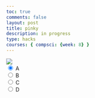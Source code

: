 ```yaml
---
toc: true
comments: false
layout: post
title: pinky
description: in progress
type: hacks
courses: { compsci: {week: 8} }
---
```


<body>
    <div>
        <canvas id="spriteContainer">
            <img id="pinky" src="{{site.baseurl}}/images/pinky.png">
        </canvas>
        <div id="controls">
            <input type="radio" name="animation" id="A" checked>
            <label for="A">A</label><br>
            <input type="radio" name="animation" id="B">
            <label for="B">B</label><br>
            <input type="radio" name="animation" id="C">
            <label for="C">C</label><br>
            <input type="radio" name="animation" id="D">
            <label for="D">D</label><br>
        </div>
    </div>
    <script src="{{site.baseurl}}/assets/BoxGame/js/2023-10-13-Pinky.js"></script>
</body>
<script>
    window.addEventListener('load', function () {
        const canvas = document.getElementById('spriteContainer');
        const ctx = canvas.getContext('2d');
        const SPRITE_WIDTH = 70;
        const SPRITE_HEIGHT = 70;
        const SCALE_FACTOR = 2;
        const DESIRED_FRAME_RATE = 15;
        const FRAME_INTERVAL = 1000 / DESIRED_FRAME_RATE;
        const animationData = {
            A: { frameLimit: 3, width: 71, height: 72 },
            B: { frameLimit: 8, width: 79.5, height: 72 },
            C: { frameLimit: 5, width: 76, height: 73 },
            D: { frameLimit: 3, width: 76, height: 72 }
        };
        canvas.width = 1000;
        canvas.height = SPRITE_HEIGHT * SCALE_FACTOR;
        class Pinky {
            constructor() {
                this.image = document.getElementById("pinky");
                this.spriteWidth = SPRITE_WIDTH;
                this.spriteHeight = SPRITE_HEIGHT;
                this.width = this.spriteWidth;
                this.height = this.spriteHeight;
                this.x = 0;
                this.y = 0;
                this.scale = SCALE_FACTOR;
                this.minFrame = 0;
                this.frameY = 0;
                this.frameX = 0;
                this.maxFrame = 0;
                this.speed = -10;
                this.animationCounter = 0;
                this.animationLimit = 2;
            }
            setFrameLimit(limit) {
                this.maxFrame = limit;
            }
            setPosition(x, y) {
                this.x = x;
                this.y = y;
            }
            setSize(width, height) {
                this.spriteWidth = width;
                this.spriteHeight = height;
            }
            draw(context) {
                context.drawImage(
                    this.image,
                    this.frameX * this.spriteWidth,
                    this.frameY * this.spriteHeight,
                    this.spriteWidth,
                    this.spriteHeight,
                    this.x,
                    this.y,
                    this.width * this.scale,
                    this.height * this.scale
                );
            }
            update() {
                if (this.frameX < this.maxFrame) {
                    this.frameX++;
                } else {
                    this.frameX = 0;
                    this.animationCounter++;
                    if (this.animationCounter >= this.animationLimit) {
                        this.animationCounter = 0;
                        // Switch to the next animation
                        const nextAnimation = this.getNextAnimation();
                        const animationInfo = animationData[nextAnimation];
                        if (animationInfo) {
                            this.setFrameLimit(animationInfo.frameLimit);
                            this.setSize(animationInfo.width, animationInfo.height);
                        }
                        switch (nextAnimation) {
                            case 'A':
                                this.frameY = 0;
                                break;
                            case 'B':
                                this.frameY = 1;
                                break;
                            case 'C':
                                this.frameY = 2;
                                break;
                            case 'D':
                                this.frameY = 3;
                                break;
                        }
                    }
                }
                this.x += this.speed;
                if (this.x + this.spriteWidth * this.scale < 0) {
                    this.x = canvas.width;
                }
            }
            getNextAnimation() {
                const animations = ['A', 'B', 'C', 'D'];
                const currentIndex = animations.indexOf(this.getCurrentAnimation());
                const nextIndex = (currentIndex + 1) % animations.length;
                return animations[nextIndex];
            }
            getCurrentAnimation() {
                switch (this.frameY) {
                    case 0: return 'A';
                    case 1: return 'B';
                    case 2: return 'C';
                    case 3: return 'D';
                    default: return 'A';
                }
            }
        }
        const pinky = new Pinky();
        const controls = document.getElementById('controls');
        let lastTimestamp = 0;
        function animate(timestamp) {
            const deltaTime = timestamp - lastTimestamp;
            if (deltaTime >= FRAME_INTERVAL) {
                ctx.clearRect(0, 0, canvas.width, canvas.height);
                pinky.draw(ctx);
                pinky.update();
                lastTimestamp = timestamp;
            }
            requestAnimationFrame(animate);
        }
        animate();
        // Controls event listener
        controls.addEventListener('click', function (event) {
            if (event.target.tagName === 'INPUT') {
                const selectedAnimation = event.target.id;
                const animationInfo = animationData[selectedAnimation];
                if (animationInfo) {
                    pinky.setFrameLimit(animationInfo.frameLimit);
                    pinky.setSize(animationInfo.width, animationInfo.height);
                }
                switch (selectedAnimation) {
                    case 'A':
                        pinky.frameY = 0;
                        break;
                    case 'B':
                        pinky.frameY = 1;
                        break;
                    case 'C':
                        pinky.frameY = 2;
                        break;
                    case 'D':
                        pinky.frameY = 3;
                        break;
                }
            }
        });
    });
</script>